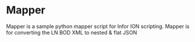 # Mapper

Mapper is a sample python mapper script for Infor ION scripting.
Mapper is for converting the LN BOD XML to nested & flat JSON
